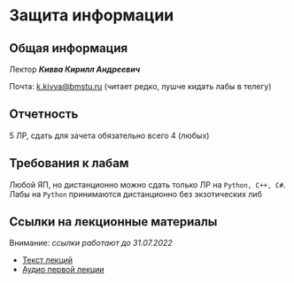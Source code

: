 # Защита информации

## Общая информация

Лектор ***Кивва Кирилл Андреевич***

Почта: k.kivva@bmstu.ru (читает редко, лушче кидать лабы в телегу)

## Отчетность

5 ЛР, сдать для зачета обязательно всего 4 (любых)

## Требования к лабам

Любой ЯП, но дистанционно можно сдать только ЛР на `Python, C++, C#`. Лабы на `Python` принимаются дистанционно без экзотических либ

## Ссылки на лекционные материалы

Внимание: *ссылки работают до 31.07.2022*

- [Текст лекций][1]
- [Аудио первой лекции][2]

[1]: https://1drv.ms/w/s!AnleQw_T68WwjedSqvbvxfdN38G-mg?e=rOpi4K
[2]: https://1drv.ms/u/s!AnleQw_T68WwjedOnBxEx0O2ITxqxw?e=bPm7AR
